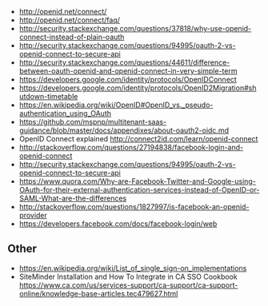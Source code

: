 - http://openid.net/connect/
- http://openid.net/connect/faq/
- http://security.stackexchange.com/questions/37818/why-use-openid-connect-instead-of-plain-oauth
- http://security.stackexchange.com/questions/94995/oauth-2-vs-openid-connect-to-secure-api
- http://security.stackexchange.com/questions/44611/difference-between-oauth-openid-and-openid-connect-in-very-simple-term
- https://developers.google.com/identity/protocols/OpenIDConnect
- https://developers.google.com/identity/protocols/OpenID2Migration#shutdown-timetable
- https://en.wikipedia.org/wiki/OpenID#OpenID_vs._pseudo-authentication_using_OAuth
- https://github.com/mspnp/multitenant-saas-guidance/blob/master/docs/appendixes/about-oauth2-oidc.md
- OpenID Connect explained http://connect2id.com/learn/openid-connect
- http://stackoverflow.com/questions/27194838/facebook-login-and-openid-connect
- http://security.stackexchange.com/questions/94995/oauth-2-vs-openid-connect-to-secure-api
- https://www.quora.com/Why-are-Facebook-Twitter-and-Google-using-OAuth-for-their-external-authentication-services-instead-of-OpenID-or-SAML-What-are-the-differences
- http://stackoverflow.com/questions/1827997/is-facebook-an-openid-provider
- https://developers.facebook.com/docs/facebook-login/web

## Other

- https://en.wikipedia.org/wiki/List_of_single_sign-on_implementations
- SiteMinder Installation and How To Integrate in CA SSO Cookbook https://www.ca.com/us/services-support/ca-support/ca-support-online/knowledge-base-articles.tec479627.html
